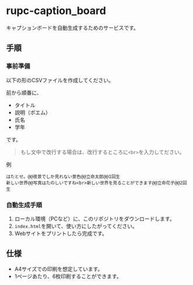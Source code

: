 # rupc-caption_board

キャプションボードを自動生成するためのサービスです。

## 手順

### 事前準備

以下の形のCSVファイルを作成してください。

前から順番に、

- タイトル
- 説明（ポエム）
- 氏名
- 学年

です。

> もし文中で改行する場合は、改行するところに```<br>```を入力してださい。

例
```
はたとせ。@@夜景でしか見れない景色@@立命太郎@@1回生
新しい世界@@写真はたのしいですね<br>新しい世界を見ることができます@@立命花子@@2回生
```

### 自動生成手順

1. ローカル環境（PCなど）に、このリポジトリをダウンロードします。
2. ```index.html```を開いて、使い方にしたがってください。
3. Webサイトをプリントしたら完成です。

## 仕様

- A4サイズでの印刷を想定しています。
- 1ページあたり、6枚印刷することができます。
